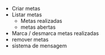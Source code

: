- Criar metas
- Listar metas
    - Metas realizadas
    - metas abertas
- Marca / desmarca metas realizadas
- remover metas
- sistema de mensagem